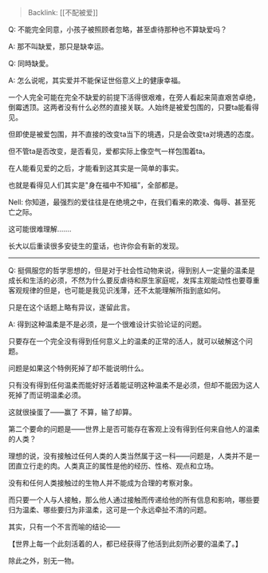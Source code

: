 > Backlink: [[不配被爱]]

Q: 不能完全同意，小孩子被照顾者忽略，甚至虐待那种也不算缺爱吗？

A: 那不叫缺爱，那只是缺幸运。

Q: 同時缺愛。

A: 怎么说呢，其实爱并不能保证世俗意义上的健康幸福。

一个人完全可能在完全不缺爱的前提下活得很艰难，在旁人看起来简直艰苦卓绝，倒霉透顶。这两者没有什么必然的直接关联。人始终是被爱包围的，只要ta能看得见。

但即使是被爱包围，并不直接的改变ta当下的境遇，只是会改变ta对境遇的态度。

但不管ta是否改变，是否看见，爱都实际上像空气一样包围着ta。

在人能看见爱的之后，才能看到这其实是一简单的事实。

也就是看得见人们其实是"身在福中不知福”，全部都是。

Nell: 你知道，最强烈的爱往往是在绝境之中，在我们看来的欺凌、侮辱、甚至死亡之际。

这可能很难理解…….

长大以后重读很多安徒生的童话，也许你会有新的发现。

---

Q: 挺佩服您的哲学思想的，但是对于社会性动物来说，得到别人一定量的温柔是成长和生活的必须，不然为什么要反虐待和原生家庭呢，发挥主观能动性也要尊重客观规律的但是，也可能是我见识浅薄，还不太能理解所指到底如何。

只是在这个话题上略有异议，遂留此言。

A: 得到这种温柔是不是必须，是一个很难设计实验论证的问题。

只要存在一个完全没有得到任何意义上的温柔的正常的活人，就可以破解这个问题。

问题是如果这个特例死掉了却不能说明什么。

只有没有得到任何温柔而能好好活着能证明这种温柔不是必须，但却不能因为这人死掉了而证明温柔必须。

这就很操蛋了——赢了 不算，输了却算。

第二个要命的问题是——世界上是否可能存在客观上没有得到任何来自他人的温柔的人类？

理想的说，没有接触过任何人类的人类当然属于这一科——问题是，人类并不是一团直立行走的肉。人类真正的属性是他的经历、性格、观点和立场。

没有和任何人类接触过的生物人并不能成为合理的考察对象。

而只要一个人与人接触，那么他人通过接触而传递给他的所有信息和影响，哪些要归为温柔、哪些要归为非温柔，这可是一个永远牵扯不清的问题。

其实，只有一个不言而喻的结论——

【世界上每一个此刻活着的人，都已经获得了他活到此刻所必要的温柔了。】

除此之外，别无一物。
